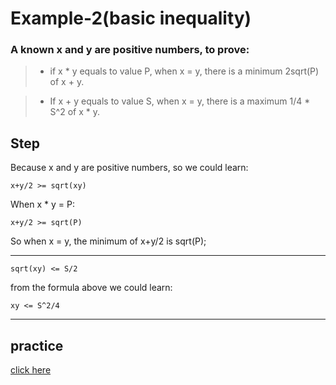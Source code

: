 # Example-2(basic inequality)

### A known x and y are positive numbers, to prove:

> - if x * y equals to value P, when x = y, there is a minimum 2sqrt(P) of x + y.

> - If x + y equals to value S, when x = y, there is a maximum 1/4 * S^2 of x * y.

## Step

Because x and y are positive numbers, so we could learn:

```x+y/2 >= sqrt(xy)```

When x * y = P:

```x+y/2 >= sqrt(P)```

So when x = y, the minimum of x+y/2 is sqrt(P);

----

```sqrt(xy) <= S/2```

from the formula above we could learn:

```xy <= S^2/4```

----

## practice

[click here](https://github.com/microseyuyu/learning-C-language/blob/main/Hayashi/2023/1_10/basic%20inequality%20practice%201%20.md)

